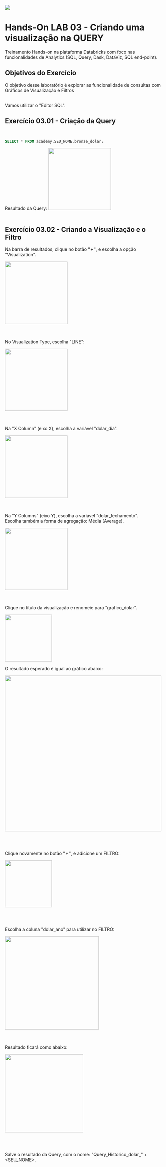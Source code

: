 <img src="https://raw.githubusercontent.com/Databricks-BR/lab_sql/main/images/header_handson_sql.png">

# Hands-On LAB 03 - Criando uma visualização na QUERY

Treinamento Hands-on na plataforma Databricks com foco nas funcionalidades de Analytics (SQL, Query, Dask, DataViz, SQL end-point).


## Objetivos do Exercício

O objetivo desse laboratório é explorar as funcionalidade de consultas com Gráficos de Visualização e Filtros</br>
</br>

Vamos utilizar o "Editor SQL".

## Exercício 03.01 - Criação da Query

``` sql


SELECT * FROM academy.SEU_NOME.bronze_dolar;


```
Resultado da Query:
<img src="https://raw.githubusercontent.com/Databricks-BR/lab_sql/main/images/lab05_01.png" style="height: 200px;">
</br></br>

## Exercício 03.02 - Criando a Visualização e o Filtro

Na barra de resultados, clique no botão **"+"**, e escolha a opção "Visualization".

<img src="https://raw.githubusercontent.com/Databricks-BR/lab_sql/main/images/lab05_02.png" style="height: 200px;">

</br></br>
No Visualization Type, escolha "LINE":

<img src="https://raw.githubusercontent.com/Databricks-BR/lab_sql/main/images/lab05_03.png" style="height: 200px;">

</br></br>
Na "X Column" (eixo X), escolha a variável  "dolar_dia".

<img src="https://raw.githubusercontent.com/Databricks-BR/lab_sql/main/images/lab05_04.png" style="height: 200px;">

</br></br>
Na "Y Columns" (eixo Y), escolha a variável  "dolar_fechamento".</br>
Escolha também a forma de agregação:  Média (Average).

<img src="https://raw.githubusercontent.com/Databricks-BR/lab_sql/main/images/lab05_05.png" style="height: 200px;">

</br></br>
Clique no título da visualização e renomeie para "grafico_dolar".

<img src="https://raw.githubusercontent.com/Databricks-BR/lab_sql/main/images/lab05_06.png" style="height: 150px;">

O resultado esperado é igual ao gráfico abaixo:

<img src="https://raw.githubusercontent.com/Databricks-BR/lab_sql/main/images/lab05_07.png" style="height: 500px;">

</br></br>

Clique novamente no botão **"+"**, e adicione um FILTRO:

<img src="https://raw.githubusercontent.com/Databricks-BR/lab_sql/main/images/lab05_09.png" style="height: 150px;">

</br></br>

Escolha a coluna "dolar_ano" para utilizar no FILTRO:

<img src="https://raw.githubusercontent.com/Databricks-BR/lab_sql/main/images/lab05_10.png" style="height: 300px;">

</br></br>
Resultado ficará como abaixo:

<img src="https://raw.githubusercontent.com/Databricks-BR/lab_sql/main/images/lab05_11.png" style="height: 250px;">

</br></br>

Salve o resultado da Query, com o nome:   "Query_Historico_dolar_" +  <SEU_NOME>.
</br></br></br>

